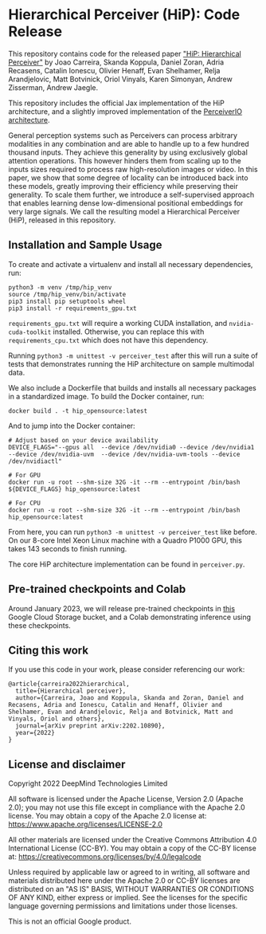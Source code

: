 # Hierarchical Perceiver (HiP): Code Release

This repository contains code for the released paper
["HiP: Hierarchical Perceiver"](https://arxiv.org/abs/2202.10890) by Joao
Carreira, Skanda Koppula, Daniel Zoran, Adria Recasens, Catalin Ionescu, Olivier
Henaff, Evan Shelhamer, Relja Arandjelovic, Matt Botvinick, Oriol Vinyals, Karen
Simonyan, Andrew Zisserman, Andrew Jaegle.

This repository includes the official Jax implementation of the HiP
architecture, and a slightly improved implementation of the
[PerceiverIO architecture](https://github.com/deepmind/deepmind-research/tree/master/perceiver).

General perception systems such as Perceivers can process arbitrary modalities in any combination and are able to handle up to a few hundred thousand inputs. They achieve this generality by using exclusively global attention operations. This however hinders them from scaling up to the inputs sizes required to process raw high-resolution images or video. In this paper, we show that some degree of locality can be introduced back into these models, greatly improving their efficiency while preserving their generality. To scale them further, we introduce a self-supervised approach that enables learning dense low-dimensional positional embeddings for very large signals. We call the resulting model a Hierarchical Perceiver (HiP), released in this repository.

## Installation and Sample Usage

To create and activate a virtualenv and install all necessary dependencies, run:

```
python3 -m venv /tmp/hip_venv
source /tmp/hip_venv/bin/activate
pip3 install pip setuptools wheel
pip3 install -r requirements_gpu.txt
```

`requirements_gpu.txt` will require a working CUDA installation, and `nvidia-cuda-toolkit` installed. Otherwise, you can replace this with `requirements_cpu.txt` which does not have this dependency.

Running `python3 -m unittest -v perceiver_test` after this will run a suite of
tests that demonstrates running the HiP architecture on sample multimodal data.

We also include a Dockerfile that builds and installs all necessary packages in
a standardized image. To build the Docker container, run:

```
docker build . -t hip_opensource:latest
```

And to jump into the Docker container:

```
# Adjust based on your device availability
DEVICE_FLAGS="--gpus all  --device /dev/nvidia0 --device /dev/nvidia1  --device /dev/nvidia-uvm  --device /dev/nvidia-uvm-tools --device /dev/nvidiactl"

# For GPU
docker run -u root --shm-size 32G -it --rm --entrypoint /bin/bash  ${DEVICE_FLAGS} hip_opensource:latest

# For CPU
docker run -u root --shm-size 32G -it --rm --entrypoint /bin/bash  hip_opensource:latest
```

From here, you can run `python3 -m unittest -v perceiver_test` like before. On
our 8-core Intel Xeon Linux machine with a Quadro P1000 GPU, this takes 143
seconds to finish running.

The core HiP architecture implementation can be found in `perceiver.py`.

## Pre-trained checkpoints and Colab

Around January 2023, we will release pre-trained checkpoints in [this](https://storage.googleapis.com/dm-detcon/dm-hierarchical-perceiver) Google Cloud Storage bucket, and
a Colab demonstrating inference using these checkpoints.

## Citing this work

If you use this code in your work, please consider referencing our work:

```
@article{carreira2022hierarchical,
  title={Hierarchical perceiver},
  author={Carreira, Joao and Koppula, Skanda and Zoran, Daniel and Recasens, Adria and Ionescu, Catalin and Henaff, Olivier and Shelhamer, Evan and Arandjelovic, Relja and Botvinick, Matt and Vinyals, Oriol and others},
  journal={arXiv preprint arXiv:2202.10890},
  year={2022}
}
```

## License and disclaimer

Copyright 2022 DeepMind Technologies Limited

All software is licensed under the Apache License, Version 2.0 (Apache 2.0);
you may not use this file except in compliance with the Apache 2.0 license.
You may obtain a copy of the Apache 2.0 license at:
https://www.apache.org/licenses/LICENSE-2.0

All other materials are licensed under the Creative Commons Attribution 4.0
International License (CC-BY). You may obtain a copy of the CC-BY license at:
https://creativecommons.org/licenses/by/4.0/legalcode

Unless required by applicable law or agreed to in writing, all software and
materials distributed here under the Apache 2.0 or CC-BY licenses are
distributed on an "AS IS" BASIS, WITHOUT WARRANTIES OR CONDITIONS OF ANY KIND,
either express or implied. See the licenses for the specific language governing
permissions and limitations under those licenses.

This is not an official Google product.
